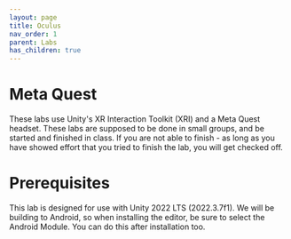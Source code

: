 ```yaml
---
layout: page
title: Oculus
nav_order: 1
parent: Labs
has_children: true
---
```


# Meta Quest

These labs use Unity's XR Interaction Toolkit (XRI) and a Meta Quest headset. These labs are supposed to be done in small groups, and be started and finished in class. If you are not able to finish - as long as you have showed effort that you tried to finish the lab, you will get checked off.

# Prerequisites
This lab is designed for use with Unity 2022 LTS (2022.3.7f1). We will be building to Android, so when installing the editor, be sure to select the Android Module. You can do this after installation too.
